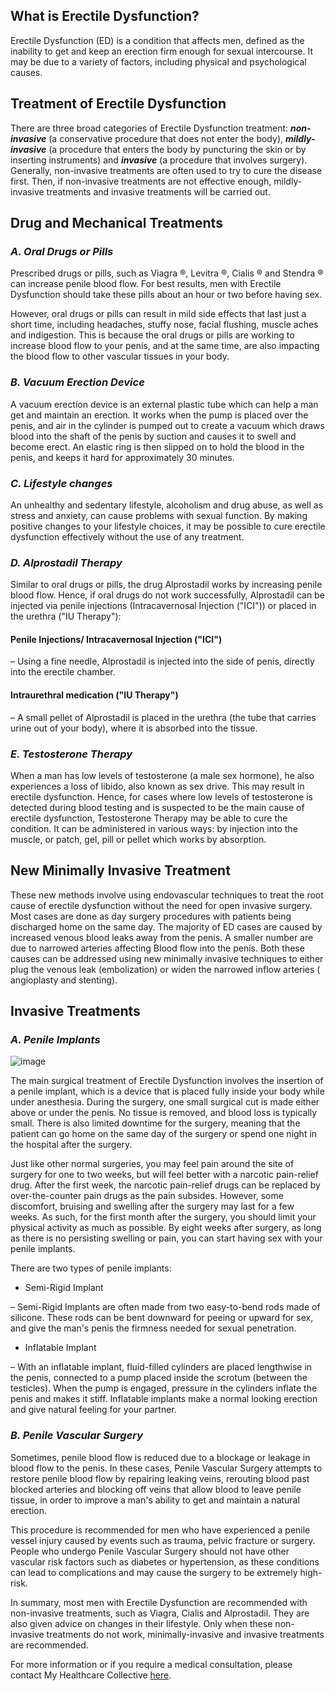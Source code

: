 ## What is Erectile Dysfunction?

Erectile Dysfunction (ED) is a condition that affects men, defined as the inability to get and keep an erection firm enough for sexual intercourse. It may be due to a variety of factors, including physical and psychological causes.

## Treatment of Erectile Dysfunction

There are three broad categories of Erectile Dysfunction treatment: **_non-invasive_** (a conservative procedure that does not enter the body), **_mildly-invasive_** (a procedure that enters the body by puncturing the skin or by inserting instruments) and **_invasive_** (a procedure that involves surgery). Generally, non-invasive treatments are often used to try to cure the disease first. Then, if non-invasive treatments are not effective enough, mildly-invasive treatments and invasive treatments will be carried out.

## Drug and Mechanical Treatments

### _A. Oral Drugs or Pills_

Prescribed drugs or pills, such as Viagra ®, Levitra ®, Cialis ® and Stendra ® can increase penile blood flow. For best results, men with Erectile Dysfunction should take these pills about an hour or two before having sex.

However, oral drugs or pills can result in mild side effects that last just a short time, including headaches, stuffy nose, facial flushing, muscle aches and indigestion. This is because the oral drugs or pills are working to increase blood flow to your penis, and at the same time, are also impacting the blood flow to other vascular tissues in your body.

### _B. Vacuum Erection Device_

A vacuum erection device is an external plastic tube which can help a man get and maintain an erection. It works when the pump is placed over the penis, and air in the cylinder is pumped out to create a vacuum which draws blood into the shaft of the penis by suction and causes it to swell and become erect. An elastic ring is then slipped on to hold the blood in the penis, and keeps it hard for approximately 30 minutes.

### _C. Lifestyle changes_

An unhealthy and sedentary lifestyle, alcoholism and drug abuse, as well as stress and anxiety, can cause problems with sexual function. By making positive changes to your lifestyle choices, it may be possible to cure erectile dysfunction effectively without the use of any treatment.

### _D. Alprostadil Therapy_

Similar to oral drugs or pills, the drug Alprostadil works by increasing penile blood flow. Hence, if oral drugs do not work successfully, Alprostadil can be injected via penile injections (Intracavernosal Injection (&quot;ICI&quot;)) or placed in the urethra (&quot;IU Therapy&quot;):

#### Penile Injections/ Intracavernosal Injection (&quot;ICI&quot;)

– Using a fine needle, Alprostadil is injected into the side of penis, directly into the erectile chamber.

#### Intraurethral medication (&quot;IU Therapy&quot;)

– A small pellet of Alprostadil is placed in the urethra (the tube that carries urine out of your body), where it is absorbed into the tissue.

### _E. Testosterone Therapy_

When a man has low levels of testosterone (a male sex hormone), he also experiences a loss of libido, also known as sex drive. This may result in erectile dysfunction.
Hence, for cases where low levels of testosterone is detected during blood testing and is suspected to be the main cause of erectile dysfunction, Testosterone Therapy may be able to cure the condition. It can be administered in various ways: by injection into the muscle, or patch, gel, pill or pellet which works by absorption.

## New Minimally Invasive Treatment

These new methods involve using endovascular techniques to treat the root cause of erectile dysfunction without the need for open invasive surgery. Most cases are done as day surgery procedures with patients being discharged home on the same day. The majority of ED cases are caused by increased venous blood leaks away from the penis. A smaller number are due to narrowed arteries affecting Blood flow into the penis. Both these causes can be addressed using new minimally invasive techniques to either plug the venous leak (embolization) or widen the narrowed inflow arteries ( angioplasty and stenting).

## Invasive Treatments

### _A. Penile Implants_

![image](/assets/post-images/post12b.png#center)

The main surgical treatment of Erectile Dysfunction involves the insertion of a penile implant, which is a device that is placed fully inside your body while under anesthesia. During the surgery, one small surgical cut is made either above or under the penis. No tissue is removed, and blood loss is typically small. There is also limited downtime for the surgery, meaning that the patient can go home on the same day of the surgery or spend one night in the hospital after the surgery.

Just like other normal surgeries, you may feel pain around the site of surgery for one to two weeks, but will feel better with a narcotic pain-relief drug. After the first week, the narcotic pain-relief drugs can be replaced by over-the-counter pain drugs as the pain subsides. However, some discomfort, bruising and swelling after the surgery may last for a few weeks. As such, for the first month after the surgery, you should limit your physical activity as much as possible. By eight weeks after surgery, as long as there is no persisting swelling or pain, you can start having sex with your penile implants.

There are two types of penile implants:

- Semi-Rigid Implant

– Semi-Rigid Implants are often made from two easy-to-bend rods made of silicone. These rods can be bent downward for peeing or upward for sex, and give the man&#39;s penis the firmness needed for sexual penetration.

- Inflatable Implant

– With an inflatable implant, fluid-filled cylinders are placed lengthwise in the penis, connected to a pump placed inside the scrotum (between the testicles). When the pump is engaged, pressure in the cylinders inflate the penis and makes it stiff. Inflatable implants make a normal looking erection and give natural feeling for your partner.

### _B. Penile Vascular Surgery_

Sometimes, penile blood flow is reduced due to a blockage or leakage in blood flow to the penis. In these cases, Penile Vascular Surgery attempts to restore penile blood flow by repairing leaking veins, rerouting blood past blocked arteries and blocking off veins that allow blood to leave penile tissue, in order to improve a man&#39;s ability to get and maintain a natural erection.

This procedure is recommended for men who have experienced a penile vessel injury caused by events such as trauma, pelvic fracture or surgery. People who undergo Penile Vascular Surgery should not have other vascular risk factors such as diabetes or hypertension, as these conditions can lead to complications and may cause the surgery to be extremely high-risk.

In summary, most men with Erectile Dysfunction are recommended with non-invasive treatments, such as Viagra, Cialis and Alprostadil. They are also given advice on changes in their lifestyle. Only when these non-invasive treatments do not work, minimally-invasive and invasive treatments are recommended.

For more information or if you require a medical consultation, please contact My Healthcare Collective [here](https://www.myhealthcarecollective.com/contact-us).
